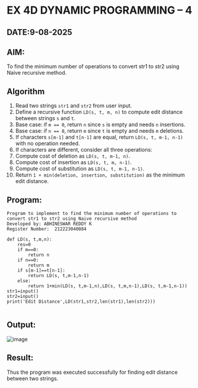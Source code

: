 # EX 4D DYNAMIC PROGRAMMING – 4
## DATE:9-08-2025
## AIM:
To find the minimum number of operations to convert str1 to str2 using Naive recursive method.

## Algorithm

1. Read two strings `str1` and `str2` from user input.
2. Define a recursive function `LD(s, t, m, n)` to compute edit distance between strings `s` and `t`.
3. Base case: if `m == 0`, return `n` since `s` is empty and needs `n` insertions.
4. Base case: if `n == 0`, return `m` since `t` is empty and needs `m` deletions.
5. If characters `s[m-1]` and `t[n-1]` are equal, return `LD(s, t, m-1, n-1)` with no operation needed.
6. If characters are different, consider all three operations:
7. Compute cost of deletion as `LD(s, t, m-1, n)`.
8. Compute cost of insertion as `LD(s, t, m, n-1)`.
9. Compute cost of substitution as `LD(s, t, m-1, n-1)`.
10. Return `1 + min(deletion, insertion, substitution)` as the minimum edit distance.

## Program:
```
Program to implement to find the minimum number of operations to convert str1 to str2 using Naive recursive method
Developed by: ABHINESWAR REDDY K
Register Number:  212223040084
```
```PY
def LD(s, t,m,n):
    res=0
    if m==0:
        return n
    if n==0:
        return m
    if s[m-1]==t[n-1]:
        return LD(s, t,m-1,n-1)
    else:
        return 1+min(LD(s, t,m-1,n),LD(s, t,m,n-1),LD(s, t,m-1,n-1))
str1=input()
str2=input()
print('Edit Distance',LD(str1,str2,len(str1),len(str2)))


```
## Output:

![image](https://github.com/user-attachments/assets/0afafdf8-b88d-449a-aca1-e1c2e22adec1)



## Result:
Thus the program was executed successfully for finding edit distance between two strings.
